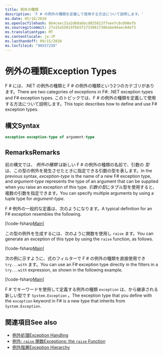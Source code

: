 ```yaml
---
title: 例外の種類
description: 'F # の例外の種類を定義して使用する方法について説明します。'
ms.date: 05/16/2016
ms.openlocfilehash: 8b4ceec31a2d68abbcd025812ffeeefc0c090efb
ms.sourcegitcommit: 27a15a55019f6b5f2733961738babe94aec0def3
ms.translationtype: MT
ms.contentlocale: ja-JP
ms.lasthandoff: 09/15/2020
ms.locfileid: "90557230"
---
```

# <a name="exception-types"></a><span data-ttu-id="6f75e-103">例外の種類</span><span class="sxs-lookup"><span data-stu-id="6f75e-103">Exception Types</span></span>

<span data-ttu-id="6f75e-104">F # には、.NET の例外の種類と F # の例外の種類という2つのカテゴリがあります。</span><span class="sxs-lookup"><span data-stu-id="6f75e-104">There are two categories of exceptions in F#: .NET exception types and F# exception types.</span></span> <span data-ttu-id="6f75e-105">このトピックでは、F # の例外の種類を定義して使用する方法について説明します。</span><span class="sxs-lookup"><span data-stu-id="6f75e-105">This topic describes how to define and use F# exception types.</span></span>

## <a name="syntax"></a><span data-ttu-id="6f75e-106">構文</span><span class="sxs-lookup"><span data-stu-id="6f75e-106">Syntax</span></span>

```fsharp
exception exception-type of argument-type
```

## <a name="remarks"></a><span data-ttu-id="6f75e-107">Remarks</span><span class="sxs-lookup"><span data-stu-id="6f75e-107">Remarks</span></span>

<span data-ttu-id="6f75e-108">前の構文では、 *例外の種類* は新しい F # の例外の種類の名前で、引数の *型* は、この型の例外を発生させたときに指定できる引数の型を表します。</span><span class="sxs-lookup"><span data-stu-id="6f75e-108">In the previous syntax, *exception-type* is the name of a new F# exception type, and *argument-type* represents the type of an argument that can be supplied when you raise an exception of this type.</span></span> <span data-ttu-id="6f75e-109">*引数の型*にタプル型を使用すると、複数の引数を指定できます。</span><span class="sxs-lookup"><span data-stu-id="6f75e-109">You can specify multiple arguments by using a tuple type for *argument-type*.</span></span>

<span data-ttu-id="6f75e-110">F # 例外の一般的な定義は、次のようになります。</span><span class="sxs-lookup"><span data-stu-id="6f75e-110">A typical definition for an F# exception resembles the following.</span></span>

[!code-fsharp[Main](~/samples/snippets/fsharp/lang-ref-2/snippet5501.fs)]

<span data-ttu-id="6f75e-111">この型の例外を生成するには、次のように関数を使用し `raise` ます。</span><span class="sxs-lookup"><span data-stu-id="6f75e-111">You can generate an exception of this type by using the `raise` function, as follows.</span></span>

[!code-fsharp[Main](~/samples/snippets/fsharp/lang-ref-2/snippet5502.fs)]

<span data-ttu-id="6f75e-112">次の例に示すように、式のフィルターで F # の例外の種類を直接使用でき `try...with` ます。</span><span class="sxs-lookup"><span data-stu-id="6f75e-112">You can use an F# exception type directly in the filters in a `try...with` expression, as shown in the following example.</span></span>

[!code-fsharp[Main](~/samples/snippets/fsharp/lang-ref-2/snippet5503.fs)]

<span data-ttu-id="6f75e-113">F # でキーワードを使用して定義する例外の種類 `exception` は、から継承される新しい型です `System.Exception` 。</span><span class="sxs-lookup"><span data-stu-id="6f75e-113">The exception type that you define with the `exception` keyword in F# is a new type that inherits from `System.Exception`.</span></span>

## <a name="see-also"></a><span data-ttu-id="6f75e-114">関連項目</span><span class="sxs-lookup"><span data-stu-id="6f75e-114">See also</span></span>

- [<span data-ttu-id="6f75e-115">例外処理</span><span class="sxs-lookup"><span data-stu-id="6f75e-115">Exception Handling</span></span>](index.md)
- [<span data-ttu-id="6f75e-116">例外: `raise` 関数</span><span class="sxs-lookup"><span data-stu-id="6f75e-116">Exceptions: the `raise` Function</span></span>](the-raise-function.md)
- [<span data-ttu-id="6f75e-117">例外階層</span><span class="sxs-lookup"><span data-stu-id="6f75e-117">Exception Hierarchy</span></span>](../../../standard/exceptions/index.md)
